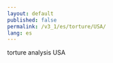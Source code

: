 ```yaml
---
layout: default
published: false
permalink: /v3_1/es/torture/USA/
lang: es
---
```


torture analysis USA
